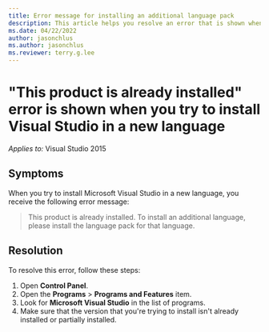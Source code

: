 ```yaml
---
title: Error message for installing an additional language pack
description: This article helps you resolve an error that is shown when you try to install Visual Studio in a new language.
ms.date: 04/22/2022
author: jasonchlus
ms.author: jasonchlus
ms.reviewer: terry.g.lee
---
```


# "This product is already installed" error is shown when you try to install Visual Studio in a new language

_Applies to:_&nbsp;Visual Studio 2015

## Symptoms

When you try to install Microsoft Visual Studio in a new language, you receive the following error message:

> This product is already installed. To install an additional language, please install the language pack for that language.

## Resolution

To resolve this error, follow these steps:

1. Open **Control Panel**.
1. Open the **Programs** > **Programs and Features** item.
1. Look for **Microsoft Visual Studio** in the list of programs.
1. Make sure that the version that you're trying to install isn't already installed or partially installed.

